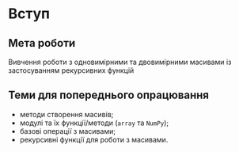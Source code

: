 # Вступ
## Мета роботи
Вивчення роботи з одновимірними та двовимірними масивами із застосуванням рекурсивних функцій 

## Теми для попереднього опрацювання
- методи створення масивів;
- модулі та їх функції/методи (`array` та `NumPy`);
- базові операції з масивами;
- рекурсивні функції для роботи з масивами.
